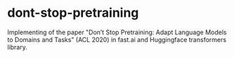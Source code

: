 # dont-stop-pretraining
Implementing of the paper "Don’t Stop Pretraining: Adapt Language Models to Domains and Tasks" (ACL 2020) in fast.ai and Huggingface transformers library.
